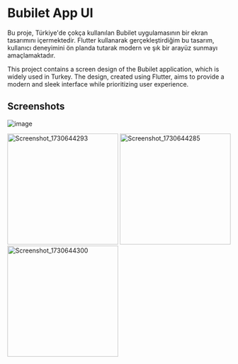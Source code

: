 # Bubilet App UI

Bu proje, Türkiye'de çokça kullanılan Bubilet uygulamasının bir ekran tasarımını içermektedir. Flutter kullanarak gerçekleştirdiğim bu tasarım, kullanıcı deneyimini ön planda tutarak modern ve şık bir arayüz sunmayı amaçlamaktadır.

This project contains a screen design of the Bubilet application, which is widely used in Turkey. The design, created using Flutter, aims to provide a modern and sleek interface while prioritizing user experience.

## Screenshots

![image](https://github.com/user-attachments/assets/1d429d5d-5d38-4816-bd65-e5b25147ad23)


<img src="https://github.com/user-attachments/assets/9f745cd3-f2bb-4f55-8c6e-0069e1b0f59d" width="250" alt="Screenshot_1730644293">
<img src="https://github.com/user-attachments/assets/9850eeb0-f494-4a8b-acf0-545480047f9c" width="250" alt="Screenshot_1730644285">
<img src="https://github.com/user-attachments/assets/02233b9c-49de-4143-869a-236fae286fa2" width="250" alt="Screenshot_1730644300">
